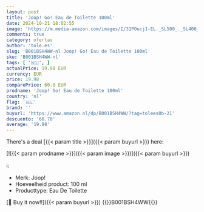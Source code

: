 ```yaml
---
layout: post
title: 'Joop! Go! Eau de Toilette 100ml'
date: 2024-10-21 18:02:55
image: 'https://m.media-amazon.com/images/I/31POucj1-EL._SL500_._SL400_.jpg'
comments: true
category: ofertas
author: 'tole.es'
slug: 'B001BSH4WW-nl Joop! Go! Eau de Toilette 100ml'
sku: 'B001BSH4WW-nl'
tags: [ '🇳🇱', ]
actualPrice: 19.98 EUR
currency: EUR
price: 19.98
comparePrice: 60.0 EUR
prodname: 'Joop! Go! Eau de Toilette 100ml'
country: 'nl'
flag: '🇳🇱'
brand: ''
buyurl: 'https://www.amazon.nl/dp/B001BSH4WW/?tag=tolees0b-21'
descuento: '66.70'
average: '19.98'
---
```


There's a deal [{{< param title >}}]({{< param buyurl >}})  here:

[![{{< param prodname >}}]({{< param image >}})]({{< param buyurl >}})

ℹ️:

- Merk: Joop!
- Hoeveelheid product: 100 ml
- Producttype: Eau De Toilette

[🛒 Buy it now!!]({{< param buyurl >}})
{{<world>}}B001BSH4WW{{</world>}}
